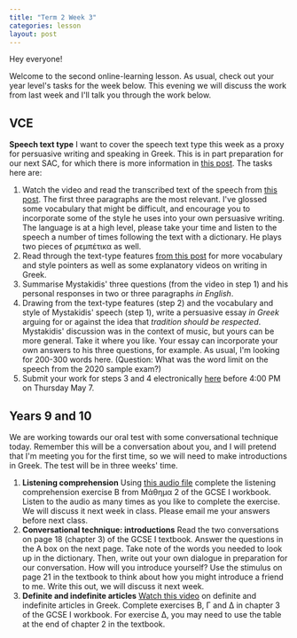```yaml
---
title: "Term 2 Week 3"
categories: lesson
layout: post
---
```


Hey everyone!

Welcome to the second online-learning lesson. As usual, check out your year
level's tasks for the week below. This evening we will discuss the work from
last week and I'll talk you through the work below.

## VCE

**Speech text type** I want to cover the speech text type this week as a proxy
for persuasive writing and speaking in Greek. This is in part preparation for
our next SAC, for which there is more information in [this
post](/vsl-greek/sac2/index.html). The tasks here are:
1. Watch the video and read the transcribed text of the speech from [this
   post](/vsl-greek/mystakidis/index.html). The first three paragraphs are the
   most relevant. I've glossed some vocabulary that might be difficult, and
   encourage you to incorporate some of the style he uses into your own
   persuasive writing. The language is at a high level, please take your time
   and listen to the speech a number of times following the text with a
   dictionary. He plays two pieces of ρεμπέτικα as well.
2. Read through the text-type features [from this
   post](/vsl-greek/connecting-words/index.html) for more vocabulary and style
   pointers as well as some explanatory videos on writing in Greek.
3. Summarise Mystakidis' three questions (from the video in step 1) and his
   personal responses in two or three paragraphs *in English*.
4. Drawing from the text-type features (step 2) and the vocabulary and style of
   Mystakidis' speech (step 1), write a persuasive essay *in Greek* arguing for
   or against the idea that *tradition should be respected*. Mystakidis'
   discussion was in the context of music, but yours can be more general. Take
   it where you like. Your essay can incorporate your own answers to his three
   questions, for example. As usual, I'm looking for 200-300 words here.
   (Question: What was the word limit on the speech from the 2020 sample exam?)
5. Submit your work for steps 3 and 4 electronically
   [here](https://www.dropbox.com/request/cgfkyHepqBdqtDIEMPyq) before 4:00 PM
   on Thursday May 7.

## Years 9 and 10

We are working towards our oral test with some conversational technique today.
Remember this will be a conversation about you, and I will pretend that I'm
meeting you for the first time, so we will need to make introductions in Greek.
The test will be in three weeks' time.

1. **Listening comprehension** Using [this audio
   file](/vsl-greek/assets/GCSE1_2B.mp3) complete the listening comprehension
   exercise B from Μάθημα 2 of the GCSE I workbook. Listen to the audio as many
   times as you like to complete the exercise. We will discuss it next week in
   class. Please email me your answers before next class.
2. **Conversational technique: introductions** Read the two conversations on
   page 18 (chapter 3) of the GCSE I textbook. Answer the questions in the A box
   on the next page. Take note of the words you needed to look up in the
   dictionary. Then, write out your own dialogue in preparation for our
   conversation. How will you introduce yourself? Use the stimulus on page 21 in
   the textbook to think about how you might introduce a friend to me. Write
   this out, we will discuss it next week.
3. **Definite and indefinite articles** [Watch this video]() on definite and
   indefinite articles in Greek. Complete exercises Β, Γ and Δ in chapter 3 of
   the GCSE I workbook. For exercise Δ, you may need to use the table at the end
   of chapter 2 in the textbook.
